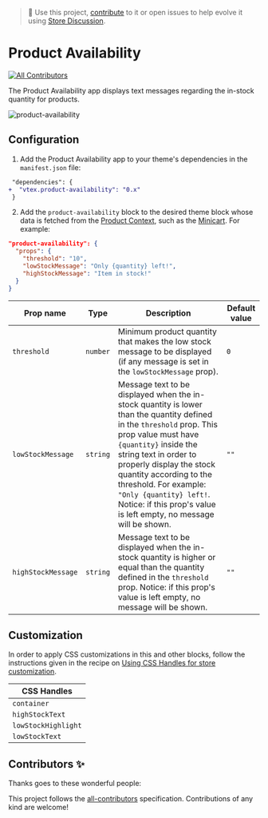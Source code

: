 > 📢 Use this project, [contribute](https://github.com/vtex-apps/product-availability) to it or open issues to help evolve it using [Store Discussion](https://github.com/vtex-apps/store-discussion).

# Product Availability

<!-- DOCS-IGNORE:start -->
<!-- ALL-CONTRIBUTORS-BADGE:START - Do not remove or modify this section -->
[![All Contributors](https://img.shields.io/badge/all_contributors-0-orange.svg?style=flat-square)](#contributors-)
<!-- ALL-CONTRIBUTORS-BADGE:END -->
<!-- DOCS-IGNORE:end -->

The Product Availability app displays text messages regarding the in-stock quantity for products. 

![product-availability](https://user-images.githubusercontent.com/52087100/99307082-c8f76900-2834-11eb-96f2-df5e9d2bc49a.png)

## Configuration

1. Add the Product Availability app to your theme's dependencies in the `manifest.json` file:

```diff
 "dependencies": {
+  "vtex.product-availability": "0.x"
 }
```

2. Add the `product-availability` block to the desired theme block whose data is fetched from the [Product Context](https://developers.vtex.com/vtex-developer-docs/docs/vtex-product-context), such as the [Minicart](https://developers.vtex.com/vtex-developer-docs/docs/vtex-minicart). For example:

```json
"product-availability": {
  "props": {
    "threshold": "10",
    "lowStockMessage": "Only {quantity} left!",
    "highStockMessage": "Item in stock!"
  }
}
```

| Prop name           | Type      | Description                                                 | Default value | 
| ------------------- | --------- | ----------------------------------------------------------- | ------------- |
| `threshold`     | `number` | Minimum product quantity that makes the low stock message to be displayed (if any message is set in the `lowStockMessage` prop).   | `0` | 
| `lowStockMessage` | `string` | Message text to be displayed when the in-stock quantity is lower than the quantity defined in the `threshold` prop. This prop value must have `{quantity}` inside the string text in order to properly display the stock quantity according to the threshold. For example: `"Only {quantity} left!`. Notice: if this prop's value is left empty, no message will be shown. | `""` | 
| `highStockMessage`  | `string` | Message text to be displayed when the in-stock quantity is higher or equal than the quantity defined in the `threshold` prop. Notice: if this prop's value is left empty, no message will be shown. | `""` | 

## Customization

In order to apply CSS customizations in this and other blocks, follow the instructions given in the recipe on [Using CSS Handles for store customization](https://developers.vtex.com/vtex-developer-docs/docs/vtex-io-documentation-using-css-handles-for-store-customization).

| CSS Handles |
| ----------- | 
| `container` | 
| `highStockText` | 
| `lowStockHighlight` | 
| `lowStockText` | 

<!-- DOCS-IGNORE:start -->

## Contributors ✨

Thanks goes to these wonderful people:

<!-- ALL-CONTRIBUTORS-LIST:START - Do not remove or modify this section -->
<!-- prettier-ignore-start -->
<!-- markdownlint-disable -->
<!-- markdownlint-enable -->
<!-- prettier-ignore-end -->
<!-- ALL-CONTRIBUTORS-LIST:END -->

This project follows the [all-contributors](https://github.com/all-contributors/all-contributors) specification. Contributions of any kind are welcome!

<!-- DOCS-IGNORE:end -->
